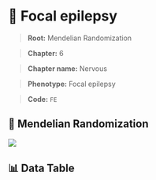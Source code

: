 # 🧪 Focal epilepsy

> **Root:** Mendelian Randomization

> **Chapter:** 6  

> **Chapter name:** Nervous

> **Phenotype:** Focal epilepsy  

> **Code:** `FE`

## 🧬 Mendelian Randomization  

<img src="/MR/Figures/Forward/FE.png"/>

## 📊 Data Table

<CsvTableMRF src="/public/MR/Data/Forward/FE.csv"/>
